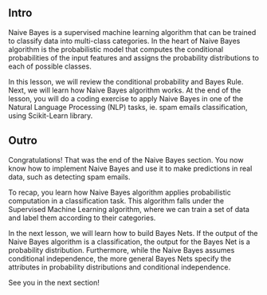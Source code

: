 ## Intro

Naive Bayes is a supervised machine learning algorithm that can be trained to classify data into multi-class categories. In the heart of Naive Bayes algorithm is the probabilistic model that computes the conditional probabilities of the input features and assigns the probability distributions to each of possible classes.

In this lesson, we will review the conditional probability and Bayes Rule. Next, we will learn how Naive Bayes algorithm works. At the end of the lesson, you will do a coding exercise to apply Naive Bayes in one of the Natural Language Processing (NLP) tasks, ie. spam emails classification, using Scikit-Learn library.


## Outro
Congratulations! That was the end of the Naive Bayes section. You now know how to implement Naive Bayes and use it to make predictions in real data, such as detecting spam emails.

To recap, you learn how Naive Bayes algorithm applies probabilistic computation in a classification task. This algorithm falls under the Supervised Machine Learning algorithm, where we can train a set of data and label them according to their categories.

In the next lesson, we will learn how to build Bayes Nets. If the output of the Naive Bayes algorithm is a classification, the output for the Bayes Net is a probability distribution. Furthermore, while the Naive Bayes assumes conditional independence, the more general Bayes Nets specify the attributes in probability distributions and conditional independence.

See you in the next section!
